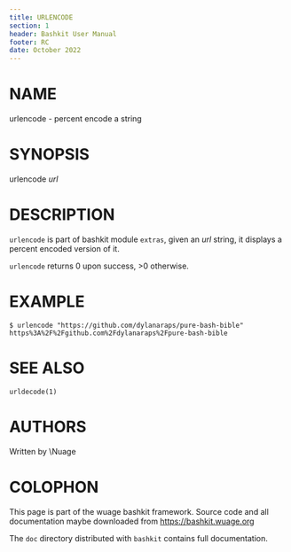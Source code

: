 ```yaml
---
title: URLENCODE
section: 1
header: Bashkit User Manual
footer: RC
date: October 2022
---
```


# NAME

urlencode - percent encode a string

# SYNOPSIS

urlencode *url*

# DESCRIPTION

`urlencode` is part of bashkit module `extras`, given an *url* string,
it displays a percent encoded version of it.

`urlencode` returns 0 upon success, >0 otherwise.

# EXAMPLE

    $ urlencode "https://github.com/dylanaraps/pure-bash-bible"
    https%3A%2F%2Fgithub.com%2Fdylanaraps%2Fpure-bash-bible

# SEE ALSO
`urldecode(1)`

# AUTHORS
Written by \\Nuage

# COLOPHON
This page is part of the wuage bashkit framework. Source code and all
documentation maybe downloaded from <https://bashkit.wuage.org>

The `doc` directory distributed with `bashkit` contains full documentation.
